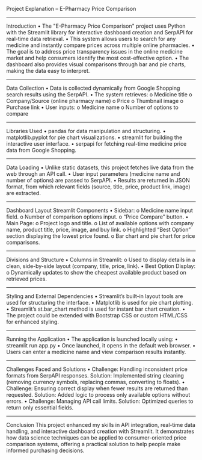 Project Explanation – E-Pharmacy Price Comparison
_________________________________________________
Introduction
•	The "E-Pharmacy Price Comparison" project uses Python with the Streamlit library for interactive dashboard creation and SerpAPI for real-time data retrieval.
•	This system allows users to search for any medicine and instantly compare prices across multiple online pharmacies.
•	The goal is to address price transparency issues in the online medicine market and help consumers identify the most cost-effective option.
•	The dashboard also provides visual comparisons through bar and pie charts, making the data easy to interpret.
________________________________________
Data Collection
•	Data is collected dynamically from Google Shopping search results using the SerpAPI.
•	The system retrieves:
o	Medicine title
o	Company/Source (online pharmacy name)
o	Price
o	Thumbnail image
o	Purchase link
•	User inputs:
o	Medicine name
o	Number of options to compare
________________________________________
Libraries Used
•	pandas for data manipulation and structuring.
•	matplotlib.pyplot for pie chart visualizations.
•	streamlit for building the interactive user interface.
•	serpapi for fetching real-time medicine price data from Google Shopping.
________________________________________
Data Loading
•	Unlike static datasets, this project fetches live data from the web through an API call.
•	User input parameters (medicine name and number of options) are passed to SerpAPI.
•	Results are returned in JSON format, from which relevant fields (source, title, price, product link, image) are extracted.
________________________________________
Dashboard Layout
Streamlit Components
•	Sidebar:
o	Medicine name input field.
o	Number of comparison options input.
o	“Price Compare” button.
•	Main Page:
o	Project logo and title.
o	List of available options with company name, product title, price, image, and buy link.
o	Highlighted “Best Option” section displaying the lowest price found.
o	Bar chart and pie chart for price comparisons.
________________________________________
Divisions and Structure
•	Columns in Streamlit:
o	Used to display details in a clean, side-by-side layout (company, title, price, link).
•	Best Option Display:
o	Dynamically updates to show the cheapest available product based on retrieved prices.
________________________________________
Styling and External Dependencies
•	Streamlit’s built-in layout tools are used for structuring the interface.
•	Matplotlib is used for pie chart plotting.
•	Streamlit’s st.bar_chart method is used for instant bar chart creation.
•	The project could be extended with Bootstrap CSS or custom HTML/CSS for enhanced styling.
________________________________________
Running the Application
•	The application is launched locally using:
•	streamlit run app.py
•	Once launched, it opens in the default web browser.
•	Users can enter a medicine name and view comparison results instantly.
________________________________________
Challenges Faced and Solutions
•	Challenge: Handling inconsistent price formats from SerpAPI responses.
Solution: Implemented string cleaning (removing currency symbols, replacing commas, converting to floats).
•	Challenge: Ensuring correct display when fewer results are returned than requested.
Solution: Added logic to process only available options without errors.
•	Challenge: Managing API call limits.
Solution: Optimized queries to return only essential fields.
________________________________________
Conclusion
This project enhanced my skills in API integration, real-time data handling, and interactive dashboard creation with Streamlit.
It demonstrates how data science techniques can be applied to consumer-oriented price comparison systems, offering a practical solution to help people make informed purchasing decisions.
